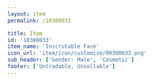 ```yaml
---
layout: item
permalink: /10300033

title: Item
id: '10300033'
item_name: 'Inscrutable Face'
icon_url: 'item/icon/customize/00300033.png'
sub_header: ['Gender: Male', 'Cosmetic']
footer: ['Untradable, Unsellable']
---
```

